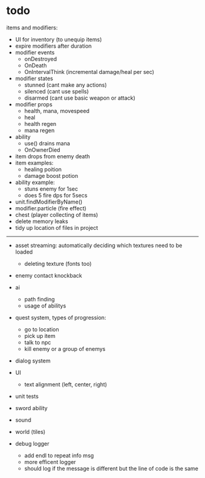 # todo

items and modifiers:
* UI for inventory (to unequip items)
* expire modifiers after duration
* modifier events
  * onDestroyed
  * OnDeath
  * OnIntervalThink (incremental damage/heal per sec)
* modifier states
  * stunned (cant make any actions)
  * silenced (cant use spells)
  * disarmed (cant use basic weapon or attack)
* modifier props
  * health, mana, movespeed
  * heal
  * health regen
  * mana regen
 * ability
   * use() drains mana
   * OnOwnerDied
* item drops from enemy death
* item examples:
  * healing poition
  * damage boost potion
* ability example:
  * stuns enemy for 1sec
  * does 5 fire dps for 5secs
* unit.findModifierByName()
* modifier.particle  (fire effect)
* chest (player collecting of items)
* delete memory leaks
* tidy up location of files in project

---


* asset streaming: automatically deciding which textures need to be loaded
  * deleting texture (fonts too)
* enemy contact knockback
* ai
  * path finding
  * usage of abilitys
* quest system, types of progression:
  * go to location
  * pick up item
  * talk to npc
  * kill enemy or a group of enemys
* dialog system


* UI
  * text alignment (left, center, right)
	
* unit tests
* sword ability
* sound
* world (tiles)


* debug logger
  * add endl to repeat info msg
  * more efficent logger
  * should log if the message is different but the line of code is the same
 
